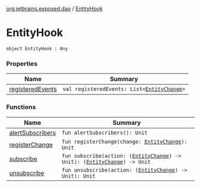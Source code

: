[org.jetbrains.exposed.dao](../index.md) / [EntityHook](.)

# EntityHook

`object EntityHook : Any`

### Properties

| Name | Summary |
|---|---|
| [registeredEvents](registered-events.md) | `val registeredEvents: List<`[`EntityChange`](../-entity-change/index.md)`>` |

### Functions

| Name | Summary |
|---|---|
| [alertSubscribers](alert-subscribers.md) | `fun alertSubscribers(): Unit` |
| [registerChange](register-change.md) | `fun registerChange(change: `[`EntityChange`](../-entity-change/index.md)`): Unit` |
| [subscribe](subscribe.md) | `fun subscribe(action: (`[`EntityChange`](../-entity-change/index.md)`) -> Unit): (`[`EntityChange`](../-entity-change/index.md)`) -> Unit` |
| [unsubscribe](unsubscribe.md) | `fun unsubscribe(action: (`[`EntityChange`](../-entity-change/index.md)`) -> Unit): Unit` |
